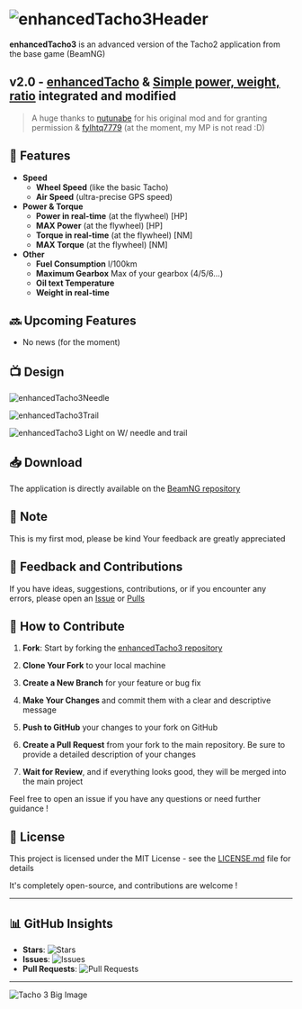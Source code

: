 # ![enhancedTacho3Header](https://github.com/YDeltagon/BeamNG_Tacho3/raw/Master/Header.png)


**enhancedTacho3** is an advanced version of the Tacho2 application from the base game (BeamNG)


## **v2.0** - [enhancedTacho](https://www.beamng.com/resources/enhanced-tachometer.27289/) & [Simple power, weight, ratio](https://www.beamng.com/resources/simple-power-weight-ratio.23693/) integrated and modified
> A huge thanks to [nutunabe](https://www.beamng.com/resources/authors/nutunabe.541038/) for his original mod and for granting permission & [fylhtq7779](https://www.beamng.com/members/fylhtq7779.133344) (at the moment, my MP is not read :D)



## 🔧 Features
- **Speed**
  - **Wheel Speed** (like the basic Tacho)
  - **Air Speed** (ultra-precise GPS speed)
- **Power & Torque**
  - **Power in real-time** (at the flywheel) [HP]
  - **MAX Power** (at the flywheel) [HP]
  - **Torque in real-time** (at the flywheel) [NM]
  - **MAX Torque** (at the flywheel) [NM]
- **Other**
  - **Fuel Consumption** l/100km
  - **Maximum Gearbox** Max of your gearbox (4/5/6...)
  - **️Oil text Temperature**
  - **Weight in real-time**


## 🔜 Upcoming Features
- No news (for the moment)


## 📺 Design
![enhancedTacho3Needle](https://github.com/YDeltagon/BeamNG_Tacho3/raw/Master/NeedleOnly.png)

![enhancedTacho3Trail](https://github.com/YDeltagon/BeamNG_Tacho3/raw/Master/TrailOnly.png)

![enhancedTacho3 Light on W/ needle and trail](https://github.com/YDeltagon/BeamNG_Tacho3/raw/Master/WithLights-Needle&Trail.png)


## 📥 Download
The application is directly available on the [BeamNG repository](https://www.beamng.com/resources/enhanced-tacho-3.27982)


## 📌 Note
This is my first mod, please be kind
Your feedback are greatly appreciated


## 📝 Feedback and Contributions
If you have ideas, suggestions, contributions, or if you encounter any errors, please open an [Issue](https://github.com/YDeltagon/BeamNG_Tacho3/issues) or [Pulls](https://github.com/YDeltagon/BeamNG_Tacho3/pulls)


## 🤝 How to Contribute
1. **Fork**: Start by forking the [enhancedTacho3 repository](https://github.com/YDeltagon/BeamNG_Tacho3)

2. **Clone Your Fork** to your local machine

3. **Create a New Branch** for your feature or bug fix

4. **Make Your Changes** and commit them with a clear and descriptive message

5. **Push to GitHub** your changes to your fork on GitHub

6. **Create a Pull Request** from your fork to the main repository. Be sure to provide a detailed description of your changes

7. **Wait for Review**, and if everything looks good, they will be merged into the main project

Feel free to open an issue if you have any questions or need further guidance !


## 📜 License

This project is licensed under the MIT License - see the [LICENSE.md](LICENSE.md) file for details

It's completely open-source, and contributions are welcome !


---


## 📊 GitHub Insights

- **Stars**: ![Stars](https://img.shields.io/github/stars/YDeltagon/BeamNG_Tacho3?style=flat-square&logo=github)
- **Issues**: ![Issues](https://img.shields.io/github/issues/YDeltagon/BeamNG_Tacho3?style=flat-square&logo=github)
- **Pull Requests**: ![Pull Requests](https://img.shields.io/github/issues-pr/YDeltagon/BeamNG_Tacho3?style=flat-square&logo=github)

---

![Tacho 3 Big Image](https://github.com/YDeltagon/BeamNG_Tacho3/raw/Master/enhancedTacho3V2-BIG.png)
